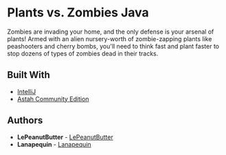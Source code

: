# Plants vs. Zombies Java
Zombies are invading your home, and the only defense is your arsenal of plants! Armed with an alien nursery-worth of zombie-zapping plants like peashooters and cherry bombs, you'll need to think fast and plant faster to stop dozens of types of zombies dead in their tracks.

## Built With
* [IntelliJ](https://www.jetbrains.com/es-es/idea/)
* [Astah Community Edition](https://astah.net/)

## Authors
* **LePeanutButter** - [LePeanutButter](https://github.com/LePeanutButter)
* **Lanapequin** - [Lanapequin](https://github.com/Lanapequin)